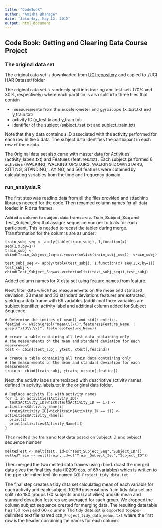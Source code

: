 ```yaml
---
title: "CodeBook"
author: "Amisha Bhanage"
date: "Saturday, May 23, 2015"
output: html_document
---
```

## Code Book: Getting and Cleaning Data Course Project 

### The original data set

The original data set is downloaded from [UCI repository](https://d396qusza40orc.cloudfront.net/getdata%2Fprojectfiles%2FUCI%20HAR%20Dataset.zip) and copied to ./UCI HAR Dataset/ folder

The original data set is randomly split into training and test sets (70% and 30%, respectively) where each partition is also split into three files that contain

- measurements from the accelerometer and gyroscope (x_test.txt and y_train.txt)
- activity ID (y_test.tx and y_train.txt)
- identifier of the subject (subject_test.txt and subject_train.txt)

Note that the y data contains a ID associated with the activity performed for each row in the x data. The subject data identifies the participant in each row of the x data.

The Original data set also came with master data for Activities (activity_labels.txt) and Features (features.txt) . Each subject performed 6 activities (WALKING, WALKING_UPSTAIRS, WALKING_DOWNSTAIRS, SITTING, STANDING, LAYING) and 561 features were obtained by calculating variables from the time and frequency domain.

### run_analysis.R 

The first step was reading data from all the files provided and attaching libraries needed for the code. Then renamed column names for all data loaded in R data frames.

Added a column to subject data frames viz. Train_Subject_Seq and Test_Subject_Seq that assigns sequence number to trials for each participant. This is needed to recast the tables during merge. Transformation for the columns are as under: 
```{r evaluate=F}
train_subj_seq <- apply(table(train_subj), 1,function(x) seq(1,x,by=1))
train_subj <- cbind(Train_Subject_Seq=as.vector(unlist(train_subj_seq)), train_subj)

test_subj_seq <- apply(table(test_subj), 1,function(x) seq(1,x,by=1))
test_subj <- cbind(Test_Subject_Seq=as.vector(unlist(test_subj_seq)),test_subj)
```
Added column names for X data set using feature names from feature.

Next, filter data which has measurements on the mean and standard deviation. 33 mean and 33 standard deviations features are extracted, yielding a data frame with 69 variables (additional three variables are subject identifier, activity label and 
additinal column added for Subject Sequence.
```{r evaluate=F}
# Determine the indices of mean() and std() entries.
featind <- which(grepl("mean\\(\\)",features$Feature_Name) | grepl("std\\(\\)", features$Feature_Name))

# create a table containing all test data containing only 
# the measurements on the mean and standard deviation for each measurement
test <- cbind(test_subj, ytest, xtest[,featind])

# create a table containing all train data containing only 
# the measurements on the mean and standard deviation for each measurement
train <- cbind(train_subj, ytrain, xtrain[,featind])
```
Next, the activity labels are replaced with descriptive activity names, defined in activity_labels.txt in the original data folder.
```{r evaluate=F}
# Replace activity IDs with activity names
for (i in activities$Activity_ID){
  test$Activity_ID[which(test$Activity_ID == i)] <- activities$Activity_Name[i]
  train$Activity_ID[which(train$Activity_ID == i)] <- activities$Activity_Name[i]
  print(i)
  print(activities$Activity_Name[i])
}
```
Then melted the train and test data based on Subject ID and subject sequence number
```{r evaluate=F}
meltedTest <- melt(test, id=c("Test_Subject_Seq","Subject_ID"))
meltedTrain <- melt(train, id=c("Train_Subject_Seq","Subject_ID"))
```
Then merged the two melted data frames using rbind. dcast the merged data gives the final tidy data (10299 obs. of 69 variables) which is written to the pipe-delimited text file named `GCD_Project_tidy_data.txt`

The final step creates a tidy data set calculating mean of each variable for each activity and each subject. 10299 observations from tidy data set are split into 180 groups (30 subjects and 6 activities) and 66 mean and standard deviation features are averaged for each group. We dropped the column subject sequence created for merging data. The resulting data table has 180 rows and 68 columns. The tidy data set is exported to pipe-delimited text file named `GCD_Project_tidy_data_means.txt` where the first row is the header containing the names for each column.
